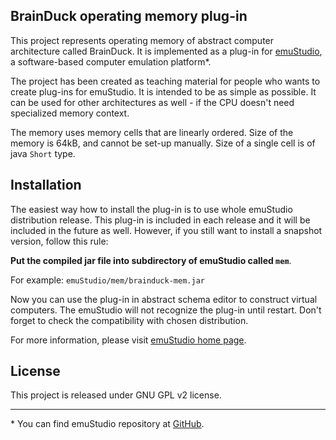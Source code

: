 BrainDuck operating memory plug-in
-----------------------------------

This project represents operating memory of abstract computer architecture called BrainDuck.
It is implemented as a plug-in for [emuStudio](http://emustudio.sf.net), a software-based
computer emulation platform\*.

The project has been created as teaching material for people who wants to create plug-ins for
emuStudio. It is intended to be as simple as possible. It can be used for other architectures
as well - if the CPU doesn't need specialized memory context.

The memory uses memory cells that are linearly ordered. Size of the memory is 64kB,
and cannot be set-up manually. Size of a single cell is of java `Short` type.

Installation
------------

The easiest way how to install the plug-in is to use whole emuStudio distribution release. This plug-in is
included in each release and it will be included in the future as well. However, if you still want to install
a snapshot version, follow this rule: 

**Put the compiled jar file into subdirectory of emuStudio called `mem`**.

For example: `emuStudio/mem/brainduck-mem.jar`

Now you can use the plug-in in abstract schema editor to construct virtual computers. The emuStudio
will not recognize the plug-in until restart. Don't forget to check the compatibility with chosen
distribution.

For more information, please visit [emuStudio home page](http://emustudio.sourceforge.net/downloads.html).

License
-------

This project is released under GNU GPL v2 license.

* * *

\* You can find emuStudio repository at [GitHub](http://github.com/vbmacher/emuStudio).

